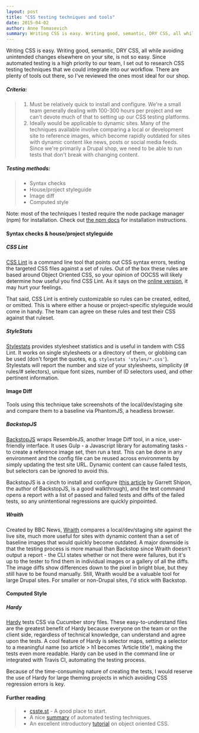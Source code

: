 ```yaml
---
layout: post
title: "CSS testing techniques and tools"
date: 2015-04-02
author: Anne Tomasevich
summary: Writing CSS is easy. Writing good, semantic, DRY CSS, all while avoiding unintended changes elsewhere on your site, is not so easy. Since automated testing is a high priority to our team, I set out to research CSS testing techniques that we could integrate into our workflow. There are plenty of tools out there, so I've reviewed the ones most ideal for our shop.
---
```


Writing CSS is easy. Writing good, semantic, DRY CSS, all while avoiding unintended changes elsewhere on your site, is not so easy. Since automated testing is a high priority to our team, I set out to research CSS testing techniques that we could integrate into our workflow. There are plenty of tools out there, so I've reviewed the ones most ideal for our shop.

##### Criteria:

> 1. Must be relatively quick to install and configure. We're a small team generally dealing with 100-300 hours per project and we can't devote much of that to setting up our CSS testing platforms.
> 3. Ideally would be applicable to dynamic sites. Many of the techniques available involve comparing a local or development site to reference images, which become rapidly outdated for sites with dynamic content like news, posts or social media feeds. Since we're primarily a Drupal shop, we need to be able to run tests that don't break with changing content.   

##### Testing methods:

> - Syntax checks    
> - House/project styleguide    
> - Image diff    
> - Computed style

Note: most of the techniques I tested require the node package manager (npm) for installation. Check out <a href="https://docs.npmjs.com/getting-started/installing-node">the npm docs</a> for installation instructions.


#### Syntax checks & house/project styleguide

##### CSS Lint 

<a href="https://github.com/CSSLint/csslint/wiki/Command-line-interface">CSS Lint</a> is a command line tool that points out CSS syntax errors, testing the targeted CSS files against a set of rules. Out of the box these rules are based around Object Oriented CSS, so your opinion of OOCSS will likely determine how useful you find CSS Lint. As it says on the <a href="http://csslint.net/">online version</a>, it may hurt your feelings.

That said, CSS Lint is entirely customizable so rules can be created, edited, or omitted. This is where either a house or project-specific styleguide would come in handy. The team can agree on these rules and test their CSS against that ruleset.

##### StyleStats 

<a href="https://github.com/t32k/stylestats">Stylestats</a> provides stylesheet statistics and is useful in tandem with CSS Lint. It works on single stylesheets or a directory of them, or globbing can be used (don't forget the quotes, e.g. `stylestats 'styles/*.css'`). Stylestats will report the number and size of your stylesheets, simplicity (# rules/# selectors), unique font sizes, number of ID selectors used, and other pertinent information.


#### Image Diff

Tools using this technique take screenshots of the local/dev/staging site and compare them to a baseline via PhantomJS, a headless browser.

##### BackstopJS

<a href="https://github.com/garris/BackstopJS">BackstopJS</a> wraps ResembleJS, another Image Diff tool, in a nice, user-friendly interface. It uses Gulp - a Javascript library for automating tasks - to create a reference image set, then run a test. This can be done in any environment and the config file can be reused across environments by simply updating the test site URL. Dynamic content can cause failed tests, but selectors can be ignored to avoid this.

BackstopJS is a cinch to install and configure (<a href="https://css-tricks.com/automating-css-regression-testing/">this article</a> by Garrett Shipon, the author of BackstopJS, is a good walkthrough), and the test command opens a report with a list of passed and failed tests and diffs of the failed tests, so any unintentional regressions are quickly pinpointed. 

##### Wraith

Created by BBC News, <a href="http://bbc-news.github.io/wraith/index.html">Wraith</a> compares a local/dev/staging site against the live site, much more useful for sites with dynamic content than a set of baseline images that would quickly become outdated. A major downside is that the testing process is more manual than Backstop since Wraith doesn't output a report - the CLI states whether or not there were failures, but it's up to the tester to find them in individual images or a gallery of all the diffs. The image diffs show differences down to the pixel in bright blue, but they still have to be found manually. Still, Wraith would be a valuable tool for large Drupal sites. For smaller or non-Drupal sites, I'd stick with Backstop.


#### Computed Style

##### Hardy 

<a href="http://hardy.io/">Hardy</a> tests CSS via Cucumber story files. These easy-to-understand files are the greatest benefit of Hardy because everyone on the team or on the client side, regardless of technical knowledge, can understand and agree upon the tests. A cool feature of Hardy is selector maps, setting a selector to a meaningful name (so article > h1 becomes 'Article title'), making the tests even more readable. Hardy can be used in the command line or integrated with Travis CI, automating the testing process.

Because of the time-consuming nature of creating the tests, I would reserve the use of Hardy for large theming projects in which avoiding CSS regression errors is key.


#### Further reading

>- <a href="http://csste.st/">csste.st</a> - A good place to start.
>- A nice <a href="https://css-tricks.com/automatic-css-testing/">summary</a> of automated testing techniques.
>- An excellent introductory <a href="http://code.tutsplus.com/tutorials/object-oriented-css-what-how-and-why--net-6986">tutorial</a> on object oriented CSS.

